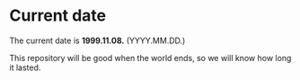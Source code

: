 # Current date

The current date is **1999.11.08.** (YYYY.MM.DD.)

This repository will be good when the world ends, so we will know how long it lasted.